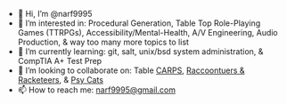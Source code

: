 - 👋 Hi, I’m @narf9995
- 👀 I’m interested in: Procedural Generation, Table Top Role-Playing Games (TTRPGs), Accessibility/Mental-Health, A/V Engineering, Audio Production, & way too many more topics to list
- 🌱 I’m currently learning: git, salt, unix/bsd system administration, & CompTIA A+ Test Prep
- 💞️ I’m looking to collaborate on: Table [CARPS](https://github.com/narf9995/CARPS), [Raccoontuers & Racketeers](https://github.com/narf9995/Raccoonteurs-Racketeers), & [Psy Cats](https://github.com/narf9995/Psy-Cats--The-Second-Awakening)
- 📫 How to reach me: narf9995@gmail.com

<!---
narf9995/narf9995 is a ✨ special ✨ repository because its `README.md` (this file) appears on your GitHub profile.
You can click the Preview link to take a look at your changes.
--->
